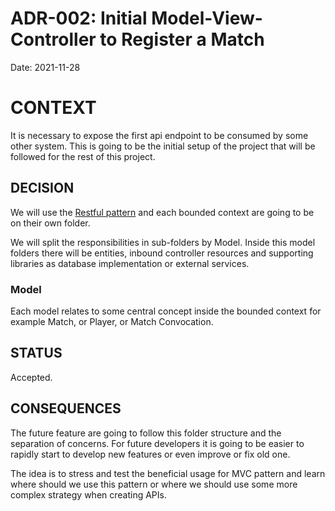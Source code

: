 # ADR-002: Initial Model-View-Controller to Register a Match

Date: 2021-11-28

# CONTEXT

It is necessary to expose the first api endpoint to be consumed by some other system. This is going to be the initial
setup of the project that will be followed for the rest of this project.

## DECISION

We will use the [Restful pattern](https://spring.io/guides/tutorials/rest/) and each bounded context are going to be on
their own folder.

We will split the responsibilities in sub-folders by Model. Inside this model folders there will be entities, inbound
controller resources and supporting libraries as database implementation or external services.

### Model

Each model relates to some central concept inside the bounded context for example Match, or Player, or Match
Convocation.

## STATUS

Accepted.

## CONSEQUENCES

The future feature are going to follow this folder structure and the separation of concerns. For future developers it is
going to be easier to rapidly start to develop new features or even improve or fix old one.

The idea is to stress and test the beneficial usage for MVC pattern and learn where should we use this pattern or where
we should use some more complex strategy when creating APIs.
